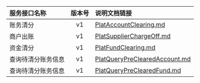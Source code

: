   
| 服务接口名称 | 版本号 | 说明文档链接 |  
| :----------------- | :-----: | :---------------- |  
| 账务清分 | v1 | [PlatAccountClearing.md](https://github.com/Zhang-Monica/gitMd/blob/master/EpeisPlat/PlatPoolClearingServer/PlatAccountClearing.md) |  
| 商户出账 | v1 | [PlatSupplierChargeOff.md](https://github.com/Zhang-Monica/gitMd/blob/master/EpeisPlat/PlatPoolClearingServer/PlatSupplierChargeOff.md) |  
| 资金清分 | v1 | [PlatFundClearing.md](https://github.com/Zhang-Monica/gitMd/blob/master/EpeisPlat/PlatPoolClearingServer/PlatFundClearing.md) |  
| 查询待清分账务信息 | v1 | [PlatQueryPreClearedAccount.md](https://github.com/Zhang-Monica/gitMd/blob/master/EpeisPlat/PlatPoolClearingServer/PlatQueryPreClearedAccount.md) |  
| 查询待清分账务信息 | v1 | [PlatQueryPreClearedFund.md](https://github.com/Zhang-Monica/gitMd/blob/master/EpeisPlat/PlatPoolClearingServer/PlatQueryPreClearedFund.md) |  
  
